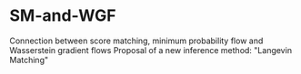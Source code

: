 # SM-and-WGF
Connection between score matching, minimum probability flow and Wasserstein gradient flows
Proposal of a new inference method: "Langevin Matching"
